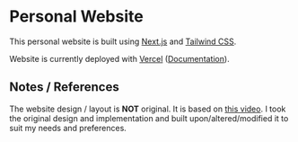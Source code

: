 # Personal Website

This personal website is built using [Next.js](https://nextjs.org/) and [Tailwind CSS](https://tailwindcss.com/). 

Website is currently deployed with [Vercel](https://vercel.com) ([Documentation](https://nextjs.org/docs/deployment)).

## Notes / References
The website design / layout is **NOT** original. It is based on [this video](https://youtu.be/eOH5QXEgEos). I took the original design and implementation and built upon/altered/modified it to suit my needs and preferences.

